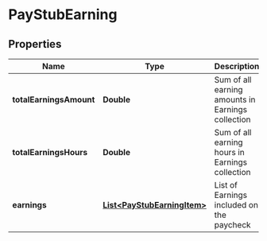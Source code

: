

# PayStubEarning


## Properties

| Name | Type | Description | Notes |
|------------ | ------------- | ------------- | -------------|
|**totalEarningsAmount** | **Double** | Sum of all earning amounts in Earnings collection |  [optional] |
|**totalEarningsHours** | **Double** | Sum of all earning hours in Earnings collection |  [optional] |
|**earnings** | [**List&lt;PayStubEarningItem&gt;**](PayStubEarningItem.md) | List of Earnings included on the paycheck |  [optional] |



